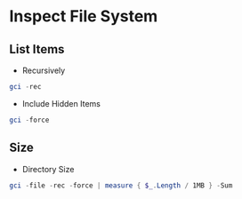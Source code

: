 # Inspect File System

## List Items

- Recursively

```ps1
gci -rec
```

- Include Hidden Items

```ps1
gci -force
```

## Size

- Directory Size

```ps1
gci -file -rec -force | measure { $_.Length / 1MB } -Sum
```
